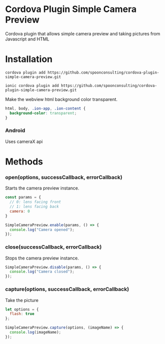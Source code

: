 Cordova Plugin Simple Camera Preview
====================

Cordova plugin that allows simple camera preview and taking pictures from Javascript and HTML


# Installation

```
cordova plugin add https://github.com/spoonconsulting/cordova-plugin-simple-camera-preview.git

ionic cordova plugin add https://github.com/spoonconsulting/cordova-plugin-simple-camera-preview.git

```

Make the webview html background color transparent.
```css
html, body, .ion-app, .ion-content {
  background-color: transparent;
}
```


### Android
Uses cameraX api


# Methods

### open(options, successCallback, errorCallback)

Starts the camera preview instance.
<br>

```javascript
const params = {
  // 0: lens facing front
  // 1: lens facing back
  camera: 0 
}

SimpleCameraPreview.enable(params, () => {
  console.log("Camera opened");
});
```

### close(successCallback, errorCallback)

<info>Stops the camera preview instance.</info><br/>

```javascript
SimpleCameraPreview.disable(params, () => {
  console.log("Camera closed");
});
```

### capture(options, successCallback, errorCallback)

<info>Take the picture</info>

```javascript
let options = {
  flash: true
};

SimpleCameraPreview.capture(options, (imageName) => {
  console.log(imageName);
});
```
